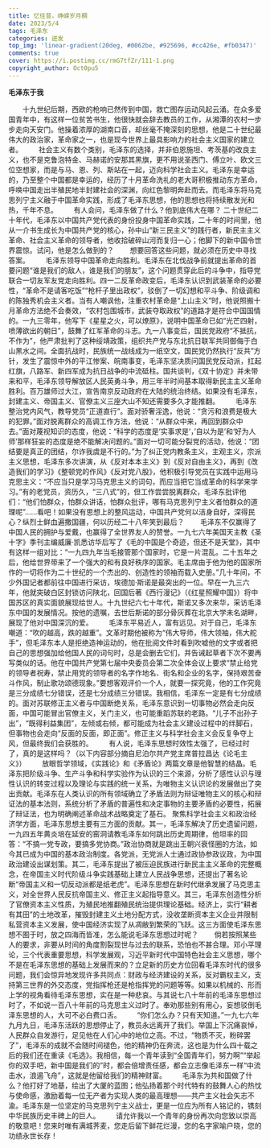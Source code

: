 ```yaml
---
title: 忆往昔，峥嵘岁月稠
date: 2023/5/4
tags: 毛泽东
categories: 迸发
top_img: 'linear-gradient(20deg, #0062be, #925696, #cc426e, #fb0347)'
comments: true
cover: https://i.postimg.cc/rmG7tfZr/111-1.png
copyright_author: Oct0pu5
---
```


**毛泽东于我**

&ensp;&ensp;&ensp;&ensp;十九世纪后期，西欧的枪响已然传到中国，救亡图存运动风起云涌。在众多爱国青年中，有这样一位贫苦书生，他很快就会辞去教员的工作，从湘潭的农村一步步走向天安门。他操着浓厚的湖南口音，却丝毫不掩深刻的思想，他是二十世纪最伟大的政治家，革命家之一，也是现今世界上最具影响力的社会主义国家的建立者。
&ensp;&ensp;&ensp;&ensp;社会主义有数个类别，毛泽东的选择，并非伯恩施坦、考茨基的改良主义，也不是克鲁泡特金、马赫诺的安那其黑旗，更不用说圣西门、傅立叶、欧文三位空想家，而是与马、恩、列、斯站在一起，迈向科学社会主义。毛泽东是幸运的，乃至整个中国都是幸运的，经历了十月革命洗礼的老大哥积极推动东方革命，呼唤中国走出半殖民地半封建社会的深渊，向红色黎明奔赴而去。而毛泽东将马克思列宁主义融于中国革命实践，形成了毛泽东思想，他的思想也将持续散发光和热，千年不息。
&ensp;&ensp;&ensp;&ensp;有人会问，毛泽东做了什么？他到底伟大在哪？ 二十世纪二十年代，毛泽东以中国共产党代表的身份投身中国革命实践，二十年的时间里，他从一介书生成长为中国共产党的核心，孙中山“新三民主义”的践行者，新民主主义革命、社会主义革命的领导者，他收拾破碎山河而复归一心；他脚下的新中国令世界震惊。试问，他是怎么做到的？
&ensp;&ensp;&ensp;&ensp;想要回答这些问题，就必须在历史中寻找答案。
&ensp;&ensp;&ensp;&ensp;毛泽东领导中国革命走向胜利。毛泽东在北伐战争前就提出革命的首要问题“谁是我们的敌人，谁是我们的朋友”，这个问题贯穿此后的斗争中，指导党联合一切友军友党走向胜利。四一二反革命政变后，毛泽东认识到武装革命的必要性，“革命不是请客吃饭”“枪杆子里出政权”，驳倒了一切幻想和平斗争、阶级调和的陈独秀机会主义者。当有人嘲讽他，注重农村革命是“上山主义”时，他说照搬十月革命方法绝不会奏效，“农村包围城市，武装夺取政权”的道路才是符合中国国情的。一九三零年，他写下《星星之火，可以燎原》，说明中国革命已如“光芒四射，喷薄欲出的朝日”，鼓舞了红军革命的斗志。九一八事变后，国民党政府“不抵抗，不作为”，他严肃批判了这种绥靖政策，组织共产党与东北抗日联军共同御侮于白山黑水之间。全面抗战时，民族统一战线成为一纸空文，国民党仍然执行“反共”方针，发生了震惊中外的平江惨案、皖南事变，毛泽东坚决质问国民党反动派，扛起红旗，八路军、新四军成为抗日战争的中流砥柱。国共谈判，《双十协定》并未带来和平，毛泽东领导解放区人民英勇斗争，用三年半时间基本取得新民主主义革命胜利。百万雄师过大江，宣告南京反动政府在大陆的统治终结。如果没有毛泽东，封建主义、帝国主义、官僚主义三座大山不知还需要多久才能推翻。
&ensp;&ensp;&ensp;&ensp;毛泽东整治党内风气，教导党员“正道直行”。面对骄奢淫逸，他说：“贪污和浪费是极大的犯罪。”面对脱离群众的高调工作方法，他说：“从群众中来，再回到群众中去。”面对蔑视知识的态度，他说：“科学的态度是‘实事求是’，’自以为是’和‘好为人师’那样狂妄的态度是绝不能解决问题的。”面对一切可能分裂党的活动，他说：“团结要是真正的团结，尔诈我虞是不行的。”为了纠正党内教条主义，主观主义，宗派主义思想，毛泽东多次讲演，从《反对本本主义》到《反对自由主义》，再到《改造我们的学习》《整顿党的作风》《反对党八股》，他积极引导党员在实践中运用马克思主义：“不应当只是学习马克思主义的词句，而应当把它当成革命的科学来学习。”有的老党员，资历久，“三八式”的，但工作尝尝脱离群众，毛泽东批评他们：“他们怕群众，怕群众讲话，怕群众批评，哪有马克思列宁主义者怕群众的道理呢”……看吧！如果没有思想上的整风运动，中国共产党何以洁身自好，深得民心？纵烈士鲜血遍撒国疆，何以历经二十八年笑到最后？
&ensp;&ensp;&ensp;&ensp;毛泽东不仅赢得了中国人民的拥护与爱戴，也赢得了全世界友人的赞誉。一九七六年美国天主教《圣十字》季刊主编威廉·凯悉访华后写了《毛的中国是个奇迹，但还不是天堂》，其中有这样一组对比：“一九四九年当毛接管那个国家时，它是一片混乱。二十五年之后，他给世界带来了一个强大的和有良好秩序的国家。毛主席由于他为他的国家所作的一切将作为二十世纪的一个杰出的、创造性的领袖而载入史册。”几十年间，不少外国记者都前往中国进行采访，埃德加·斯诺是最突出的一位。早在一九三六年，他就突破白区封锁访问陕北，回国后著《西行漫记》（《红星照耀中国》）将中国苏区的真实面貌展现给世人。十九世纪六七十年代，斯诺又多次来华，采访毛泽东中国的发展情况。按他的遗嘱，去世后斯诺的部分骨灰葬在北京大学未名湖畔，展现了他对中国深沉的爱。
&ensp;&ensp;&ensp;&ensp;毛泽东平易近人，富有远见。对于自己，毛泽东嘲道：“吹的越高，跌的越重”。文革时期他被称为“伟大导师，伟大领袖，伟大舵手”，但毛泽东本人是拒绝造神运动的，他在批阅文件时看到吹嘘他的文字或者把自己的思想强加给他国人民的词句时，总是会删去它们，并告诫起草者下次不要再写类似的话。他在中国共产党第七届中央委员会第二次全体会议上要求“禁止给党的领导者祝寿，禁止用党的领导者的名字作地名、街名和企业的名字，保持艰苦奋斗作风，制止歌功颂德现象。”要想客观评价一个人，就要一探究竟，他的工作究竟是三分成绩七分错误，还是七分成绩三分错误。我相信，毛泽东一定是有七分成绩的。面对苏联修正主义者与中国断绝关系，毛泽东意识到一切事物必然会走向反面，中国可能冒出官僚主义，关门主义，也可能重蹈苏联的老路。“儿子不出孙子出”，“既得利益集团”，左倾或右倾，都可能成为社会主义建设过程中的绊脚石，但事物也会走向“反面的反面，即正面”。修正主义与科学社会主义会反复争夺上风，但最终我们会获胜的。
&ensp;&ensp;&ensp;&ensp;有人说，毛泽东思想时效性太强了，已经过时了，真的是这样吗？（以下内容部分摘自尼泊尔共产党主席普拉昌达《论毛主义》）
&ensp;&ensp;&ensp;&ensp;放眼哲学领域，《实践论》和《矛盾论》两篇文章是他智慧的结晶。毛泽东把阶级斗争、生产斗争和科学实验作为认识的三个来源，分析了感性认识与理性认识的转变过程以及理论与实践的统一关系，为唯物主义认识论的发展做出了突出贡献。毛泽东在人类认识的所有领域确立了矛盾法则为辩证唯物主义的核心和辩证法的基本法则，系统分析了矛盾的普遍性和决定事物的主要矛盾的必要性，拓展了辩证法，也为明确阐述革命战术战略奠定了基石。 聚焦科学社会主义和政治经济学方面，毛泽东思想主要有三方面的贡献。其一，毛泽东解决了历史遗留问题，一九四五年黄炎培在延安的窑洞请教毛泽东如何跳出历史周期律，他坦率的回答：“不搞一党专政，要搞多党协商。”政治协商就是跳出王朝兴衰怪圈的方法，如今其已成为中国的基本政治制度。各党派，无党派人士通过政协参政议政，为中国政治建设出谋划策。其二，毛泽东提出了被压迫民族进行新民主主义革命的完整概念，在帝国主义时代阶级斗争实践基础上建立人民战争思想，还提出了著名论断“帝国主义和一切反动派都是纸老虎”。毛泽东思想在新时代继承发展了马克思主义，对全世界人民反抗帝国主义、修正主义起指导意义。其三，毛泽东创造性分析了官僚资本主义性质，为殖民地推翻殖民统治提供理论基础。经济上，实行“耕者有其田”的土地改革，摧毁封建主义土地分配方式，没收垄断资本主义企业并限制私营资本主义发展，使中国经济实现了从凋敝到繁荣的飞跃。这三方面使毛泽东思想不囿于时，放之四海而皆准，怎么能说毛泽东思想过时呢？
&ensp;&ensp;&ensp;&ensp;倘若按照某些人的要求，非要从时间的角度割裂现世与过去的联系，恐怕也不甚合理。邓小平理论，三个代表重要思想，科学发展观，习近平新时代中国特色社会主义思想，哪个不是在毛泽东思想的基础上发展而来的？立足新的历史方位回看毛泽东时代的很多问题，我们会惊异地发现许多共同点：财政与经济建设的关系，反对霸权主义，支持第三世界的外交态度，党指挥枪还是枪指挥党的问题等等。如果以机械的、形而上学的视角看待毛泽东思想，实在是一种悲哀。与其说七八十年前的毛泽东思想过时了，不如说一百八十年前的马克思主义过时了。奉劝那些别有用心，妄想驳倒毛泽东思想的人，大可不必白费口舌。
&ensp;&ensp;&ensp;&ensp;“你们怎么办？只有天知道。”一九七六年九月九日，毛泽东活跃的思想停止了，教员永远离开了我们。举国上下沉痛哀悼，人民群众自发游行，足见他在人们心中的地位之高。不过，“物质不灭，粉碎罢了”，毛泽东的成就不会随时间褪色，他的精神仍在奔流，这也是为什么四十载之后的我们还在重读《毛选》。我相信，每一个青年读到“全国青年们，努力啊”“举起你的双手吧，新中国是我们的”时，都会倍增责任感，都会立志像毛泽东一样“中流击水，浪遏飞舟”，这就是他留给我们的精神财富。
&ensp;&ensp;&ensp;&ensp;毛泽东为共和国做了什么？他打好了地基，绘出了大厦的蓝图；他弘扬着那个时代特有的鼓舞人心的热忱与使命感，激励着每一位无产者为实现人类的最高理想——共产主义社会矢志不渝。毛泽东是一位坚定的马克思列宁主义战士，更是一位应为所有人铭记的，镌刻中华民族历史丰碑上的巨人。
&ensp;&ensp;&ensp;&ensp;请允许我以一个青年的身份再次向您致以崇高的敬意吧！您来时唯有满城荠麦，您走后留下鲜花烂漫，您的名字家喻户晓，您的功绩永世长存！